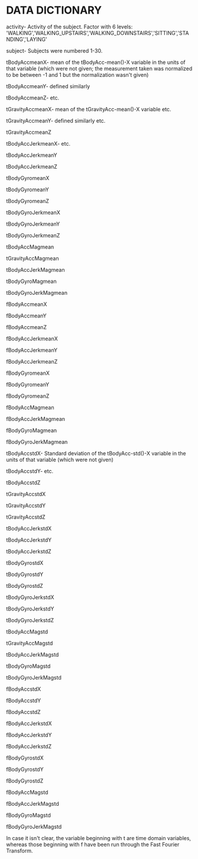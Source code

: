 DATA DICTIONARY
==================================================================
activity- Activity of the subject. Factor with 6 levels: 'WALKING','WALKING_UPSTAIRS','WALKING_DOWNSTAIRS','SITTING','STANDING','LAYING'

subject- Subjects were numbered 1-30.

tBodyAccmeanX- mean of the tBodyAcc-mean()-X variable in the units of that variable (which were not given; the measurement taken was normalized to be between -1 and 1 but the normalization wasn't given)

tBodyAccmeanY- defined similarly

tBodyAccmeanZ- etc.

tGravityAccmeanX- mean of the tGravityAcc-mean()-X variable etc.

tGravityAccmeanY- defined similarly etc.

tGravityAccmeanZ

tBodyAccJerkmeanX- etc.

tBodyAccJerkmeanY

tBodyAccJerkmeanZ

tBodyGyromeanX

tBodyGyromeanY

tBodyGyromeanZ

tBodyGyroJerkmeanX

tBodyGyroJerkmeanY

tBodyGyroJerkmeanZ

tBodyAccMagmean

tGravityAccMagmean

tBodyAccJerkMagmean

tBodyGyroMagmean

tBodyGyroJerkMagmean

fBodyAccmeanX

fBodyAccmeanY

fBodyAccmeanZ

fBodyAccJerkmeanX

fBodyAccJerkmeanY

fBodyAccJerkmeanZ

fBodyGyromeanX

fBodyGyromeanY

fBodyGyromeanZ

fBodyAccMagmean

fBodyAccJerkMagmean

fBodyGyroMagmean

fBodyGyroJerkMagmean

tBodyAccstdX- Standard deviation of the tBodyAcc-std()-X variable in the units of that variable (which were not given)

tBodyAccstdY- etc.

tBodyAccstdZ

tGravityAccstdX

tGravityAccstdY

tGravityAccstdZ

tBodyAccJerkstdX

tBodyAccJerkstdY

tBodyAccJerkstdZ

tBodyGyrostdX

tBodyGyrostdY

tBodyGyrostdZ

tBodyGyroJerkstdX

tBodyGyroJerkstdY

tBodyGyroJerkstdZ

tBodyAccMagstd

tGravityAccMagstd

tBodyAccJerkMagstd

tBodyGyroMagstd

tBodyGyroJerkMagstd

fBodyAccstdX

fBodyAccstdY

fBodyAccstdZ

fBodyAccJerkstdX

fBodyAccJerkstdY

fBodyAccJerkstdZ

fBodyGyrostdX

fBodyGyrostdY

fBodyGyrostdZ

fBodyAccMagstd

fBodyAccJerkMagstd

fBodyGyroMagstd

fBodyGyroJerkMagstd



In case it isn't clear, the variable beginning with t are time domain variables, whereas those beginning with f have been run through the Fast Fourier Transform.
